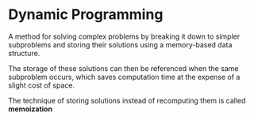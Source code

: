 # Dynamic Programming

A method for solving complex problems by breaking it down to simpler subproblems and storing their solutions using
a memory-based data structure.

The storage of these solutions can then be referenced when the same subproblem occurs, which saves computation time at
the expense of a slight cost of space. 

The technique of storing solutions instead of recomputing them is called **memoization**
